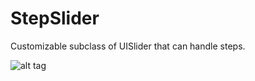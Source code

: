 # StepSlider
Customizable subclass of UISlider that can handle steps.

![alt tag](http://static1.squarespace.com/static/5288fb59e4b0b40559bd88d9/t/5740681e40261db902b01b6a/1463838762515/?format=1500w)
